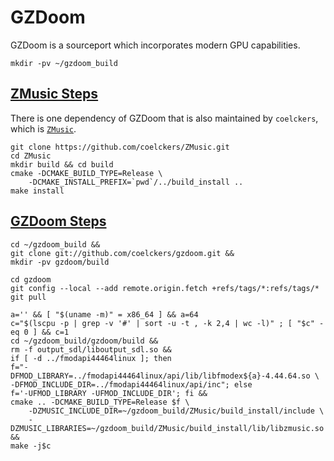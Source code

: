 # GZDoom

GZDoom is a sourceport which incorporates modern GPU capabilities.

`mkdir -pv ~/gzdoom_build`

## **[ZMusic Steps](https://forum.zdoom.org/viewtopic.php?t=67489)**

There is one dependency of GZDoom that is also maintained by `coelckers`, which
is [`ZMusic`](https://github.com/coelckers/ZMusic.git).

```
git clone https://github.com/coelckers/ZMusic.git
cd ZMusic
mkdir build && cd build
cmake -DCMAKE_BUILD_TYPE=Release \
    -DCMAKE_INSTALL_PREFIX=`pwd`/../build_install ..
make install
```

## **[GZDoom Steps](https://zdoom.org/wiki/Compile_GZDoom_on_Linux#Compiling)**

```
cd ~/gzdoom_build &&
git clone git://github.com/coelckers/gzdoom.git &&
mkdir -pv gzdoom/build
```

```
cd gzdoom
git config --local --add remote.origin.fetch +refs/tags/*:refs/tags/*
git pull
```

```
a='' && [ "$(uname -m)" = x86_64 ] && a=64
c="$(lscpu -p | grep -v '#' | sort -u -t , -k 2,4 | wc -l)" ; [ "$c" -eq 0 ] && c=1
cd ~/gzdoom_build/gzdoom/build &&
rm -f output_sdl/liboutput_sdl.so &&
if [ -d ../fmodapi44464linux ]; then
f="-DFMOD_LIBRARY=../fmodapi44464linux/api/lib/libfmodex${a}-4.44.64.so \
-DFMOD_INCLUDE_DIR=../fmodapi44464linux/api/inc"; else
f='-UFMOD_LIBRARY -UFMOD_INCLUDE_DIR'; fi &&
cmake .. -DCMAKE_BUILD_TYPE=Release $f \
    -DZMUSIC_INCLUDE_DIR=~/gzdoom_build/ZMusic/build_install/include \
    -DZMUSIC_LIBRARIES=~/gzdoom_build/ZMusic/build_install/lib/libzmusic.so &&
make -j$c
```
